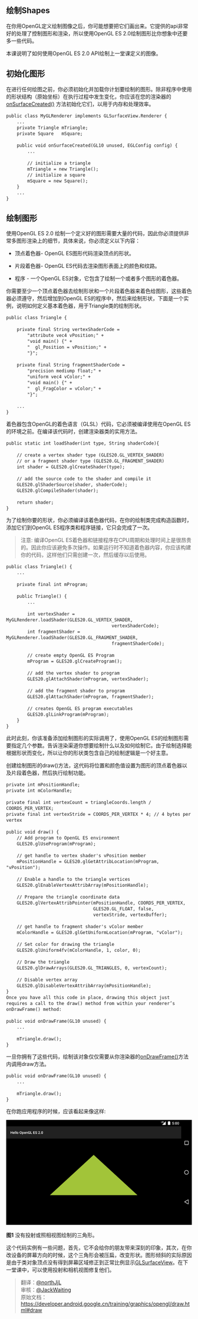 ## 绘制Shapes

在你用OpenGL定义绘制图像之后，你可能想要把它们画出来。它提供的api非常好的处理了控制图形和渲染，所以使用OpenGL ES 2.0绘制图形比你想象中还要多一些代码。

本课说明了如何使用OpenGL ES 2.0 API绘制上一堂课定义的图像。

## 初始化图形 

在进行任何绘图之前，你必须初始化并加载你计划要绘制的图形。除非程序中使用的形状结构（原始坐标）在执行过程中发生变化，你应该在您的渲染器的 [onSurfaceCreated()](https://developer.android.google.cn/reference/android/opengl/GLSurfaceView.Renderer.html) 方法初始化它们，以用于内存和处理效率。

	public class MyGLRenderer implements GLSurfaceView.Renderer {
	    ...
	    private Triangle mTriangle;
	    private Square   mSquare;
	
	    public void onSurfaceCreated(GL10 unused, EGLConfig config) {
	        ...
	
	        // initialize a triangle
	        mTriangle = new Triangle();
	        // initialize a square
	        mSquare = new Square();
	    }
	    ...
	}


## 绘制图形

使用OpenGL ES 2.0 绘制一个定义好的图形需要大量的代码，因此你必须提供非常多图形渲染上的细节，具体来说，你必须定义以下内容：

- 顶点着色器- OpenGL ES图形代码渲染顶点的形状。

- 片段着色器- OpenGL ES代码去渲染图形表面上的颜色和纹路。

- 程序 - 一个OpenGL ES对象，它包含了绘制一个或者多个图形的着色器。

你需要至少一个顶点着色器去绘制形状和一个片段着色器来着色给图形，这些着色器必须遵守，然后增加到OpenGL ES的程序中，然后来绘制形状，下面是一个实例，说明如何定义基本着色器，用于Triangle类的绘制形状。

	public class Triangle {
	
	    private final String vertexShaderCode =
	        "attribute vec4 vPosition;" +
	        "void main() {" +
	        "  gl_Position = vPosition;" +
	        "}";
	
	    private final String fragmentShaderCode =
	        "precision mediump float;" +
	        "uniform vec4 vColor;" +
	        "void main() {" +
	        "  gl_FragColor = vColor;" +
	        "}";
	
	    ...
	}


着色器包含OpenGL的着色语言（GLSL）代码，它必须被编译使用在OpenGL ES的环境之前。在编译该代码时，创建渲染器类的实用方法。

	public static int loadShader(int type, String shaderCode){
	
	    // create a vertex shader type (GLES20.GL_VERTEX_SHADER)
	    // or a fragment shader type (GLES20.GL_FRAGMENT_SHADER)
	    int shader = GLES20.glCreateShader(type);
	
	    // add the source code to the shader and compile it
	    GLES20.glShaderSource(shader, shaderCode);
	    GLES20.glCompileShader(shader);
	
	    return shader;
	}

为了绘制你要的形状，你必须编译该着色器代码，在你的绘制类完成构造函数时，添加它们到OpenGL ES程序类和程序链接，它只会完成了一次。

>注意: 编译OpenGL ES着色器和链接程序在CPU周期和处理时间上是很昂贵的。因此你应该避免多次操作。如果运行时不知道着色器内容，你应该构建你的代码，这样他们只需创建一次，然后缓存以后使用。

	public class Triangle() {
	    ...
	
	    private final int mProgram;
	
	    public Triangle() {
	        ...
	
	        int vertexShader = MyGLRenderer.loadShader(GLES20.GL_VERTEX_SHADER,
	                                        vertexShaderCode);
	        int fragmentShader = MyGLRenderer.loadShader(GLES20.GL_FRAGMENT_SHADER,
	                                        fragmentShaderCode);
	
	        // create empty OpenGL ES Program
	        mProgram = GLES20.glCreateProgram();
	
	        // add the vertex shader to program
	        GLES20.glAttachShader(mProgram, vertexShader);
	
	        // add the fragment shader to program
	        GLES20.glAttachShader(mProgram, fragmentShader);
	
	        // creates OpenGL ES program executables
	        GLES20.glLinkProgram(mProgram);
	    }
	}

此时此刻，你该准备添加绘制图形的实际调用了，使用OpenGL ES的绘制图形需要指定几个参数。告诉渲染渠道你想要绘制什么以及如何绘制它。由于绘制选择能根据形状而变化，所以让你的形状类包含自己的绘制逻辑是一个好主意。

创建绘制图形的draw()方法，这代码将位置和颜色值设置为图形的顶点着色器以及片段着色器，然后执行绘制功能。

	private int mPositionHandle;
	private int mColorHandle;
	
	private final int vertexCount = triangleCoords.length / COORDS_PER_VERTEX;
	private final int vertexStride = COORDS_PER_VERTEX * 4; // 4 bytes per vertex
	
	public void draw() {
	    // Add program to OpenGL ES environment
	    GLES20.glUseProgram(mProgram);
	
	    // get handle to vertex shader's vPosition member
	    mPositionHandle = GLES20.glGetAttribLocation(mProgram, "vPosition");
	
	    // Enable a handle to the triangle vertices
	    GLES20.glEnableVertexAttribArray(mPositionHandle);
	
	    // Prepare the triangle coordinate data
	    GLES20.glVertexAttribPointer(mPositionHandle, COORDS_PER_VERTEX,
	                                 GLES20.GL_FLOAT, false,
	                                 vertexStride, vertexBuffer);
	
	    // get handle to fragment shader's vColor member
	    mColorHandle = GLES20.glGetUniformLocation(mProgram, "vColor");
	
	    // Set color for drawing the triangle
	    GLES20.glUniform4fv(mColorHandle, 1, color, 0);
	
	    // Draw the triangle
	    GLES20.glDrawArrays(GLES20.GL_TRIANGLES, 0, vertexCount);
	
	    // Disable vertex array
	    GLES20.glDisableVertexAttribArray(mPositionHandle);
	}
	Once you have all this code in place, drawing this object just requires a call to the draw() method from within your renderer’s onDrawFrame() method:
	
	public void onDrawFrame(GL10 unused) {
	    ...
	
	    mTriangle.draw();
	}

一旦你拥有了这些代码，绘制该对象仅仅需要从你渲染器的[onDrawFrame()](https://developer.android.google.cn/reference/android/opengl/GLSurfaceView.Renderer.html)方法内调用draw方法。

	public void onDrawFrame(GL10 unused) {
	    ...
	
	    mTriangle.draw();
	}

在你跑应用程序的时候，应该看起来像这样:

![image](ogl-triangle.png) 

**图1** 没有投射或照相视图绘制的三角形。

这个代码实例有一些问题，首先，它不会给你的朋友带来深刻的印象，其次，在你改设备的屏幕方向的时候，这个三角形会被压扁，改变形状。图形倾斜的实际原因是由于类对象顶点没有得到屏幕区域修正到正常比例显示[GLSurfaceView](https://developer.android.google.cn/reference/android/opengl/GLSurfaceView.html)。在下一堂课中，可以使用投射和相机视图修复他们。

>翻译：[@northJjL](https://github.com/northJjL)                                
>审核：[@JackWaiting](https://github.com/JackWaiting)       
原始文档：<https://developer.android.google.cn/training/graphics/opengl/draw.html#draw>
